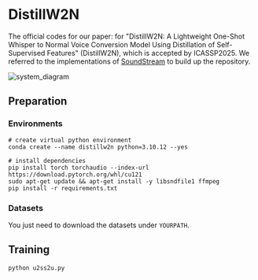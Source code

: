 # DistillW2N

The official codes for our paper: for "DistillW2N: A Lightweight One-Shot Whisper to Normal Voice Conversion Model Using Distillation of Self-Supervised Features" (DistillW2N), which is accepted by ICASSP2025. We referred to the implementations of [SoundStream](https://github.com/kaiidams/soundstream-pytorch) to build up the repository.

![system_diagram](https://github.com/user-attachments/assets/929662bf-263a-4d50-bc43-1f2ea66de777)

## Preparation
### Environments
```Shell
# create virtual python environment
conda create --name distillw2n python=3.10.12 --yes

# install dependencies
pip install torch torchaudio --index-url https://download.pytorch.org/whl/cu121
sudo apt-get update && apt-get install -y libsndfile1 ffmpeg
pip install -r requirements.txt
```
  
### Datasets
You just need to download the datasets under `YOURPATH`.

## Training
```Shell
python u2ss2u.py
```
